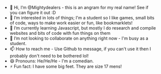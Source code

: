 - 👋 Hi, I’m @Mightydealers - this is an angram for my real name! See if you can figure it out :D
- 👀 I’m interested in lots of things; I'm a student so I like games, small bits of code, ways to make work easier or fun, like bookmarklets!
- 🌱 I’m currently learning Javascript, but mostly I do research and compile websites and bits of code with fun things on them
- 💞️ I’m not looking to collaborate on anything right now - I'm busy as a student. 
- 📫 How to reach me - Use Github to message, if you can't use it then I probably don't need to be bothered lol!
- 😄 Pronouns: He/He/He - I'm a comedian.
- ⚡ Fun fact: I have some big feet. They are size 17 mens!

<!---
Mightydealers/Mightydealers is a ✨ special ✨ repository because its `README.md` (this file) appears on your GitHub profile.
You can click the Preview link to take a look at your changes.
--->
